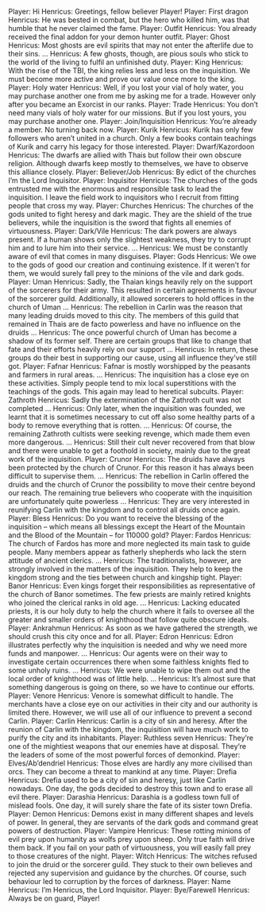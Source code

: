 Player: Hi
Henricus: Greetings, fellow believer Player!
Player: First dragon
Henricus: He was bested in combat, but the hero who killed him, was that humble that he never claimed the fame.
Player: Outfit
Henricus: You already received the final addon for your demon hunter outfit.
Player: Ghost
Henricus: Most ghosts are evil spirits that may not enter the afterlife due to their sins. …
Henricus: A few ghosts, though, are pious souls who stick to the world of the living to fulfil an unfinished duty.
Player: King
Henricus: With the rise of the TBI, the king relies less and less on the inquisition. We must become more active and prove our value once more to the king.
Player: Holy water
Henricus: Well, if you lost your vial of holy water, you may purchase another one from me by asking me for a trade. However only after you became an Exorcist in our ranks.
Player: Trade
Henricus: You don’t need many vials of holy water for our missions. But if you lost yours, you may purchase another one.
Player: Join/Inquisition
Henricus: You’re already a member. No turning back now.
Player: Kurik
Henricus: Kurik has only few followers who aren’t united in a church. Only a few books contain teachings of Kurik and carry his legacy for those interested.
Player: Dwarf/Kazordoon
Henricus: The dwarfs are allied with Thais but follow their own obscure religion. Although dwarfs keep mostly to themselves, we have to observe this alliance closely.
Player: Believer/Job
Henricus: By edict of the churches I’m the Lord Inquisitor.
Player: Inquisitor
Henricus: The churches of the gods entrusted me with the enormous and responsible task to lead the inquisition. I leave the field work to inquisitors who I recruit from fitting people that cross my way.
Player: Churches
Henricus: The churches of the gods united to fight heresy and dark magic. They are the shield of the true believers, while the inquisition is the sword that fights all enemies of virtuousness.
Player: Dark/Vile
Henricus: The dark powers are always present. If a human shows only the slightest weakness, they try to corrupt him and to lure him into their service. …
Henricus: We must be constantly aware of evil that comes in many disguises.
Player: Gods
Henricus: We owe to the gods of good our creation and continuing existence. If it weren’t for them, we would surely fall prey to the minions of the vile and dark gods.
Player: Uman
Henricus: Sadly, the Thaian kings heavily rely on the support of the sorcerers for their army. This resulted in certain agreements in favour of the sorcerer guild. Additionally, it allowed sorcerers to hold offices in the church of Uman …
Henricus: The rebellion in Carlin was the reason that many leading druids moved to this city. The members of this guild that remained in Thais are de facto powerless and have no influence on the druids …
Henricus: The once powerful church of Uman has become a shadow of its former self. There are certain groups that like to change that fate and their efforts heavily rely on our support …
Henricus: In return, these groups do their best in supporting our cause, using all influence they’ve still got.
Player: Fafnar
Henricus: Fafnar is mostly worshipped by the peasants and farmers in rural areas. …
Henricus: The inquisition has a close eye on these activities. Simply people tend to mix local superstitions with the teachings of the gods. This again may lead to heretical subcults.
Player: Zathroth
Henricus: Sadly the extermination of the Zathroth cult was not completed …
Henricus: Only later, when the inquisition was founded, we learnt that it is sometimes necessary to cut off also some healthy parts of a body to remove everything that is rotten. …
Henricus: Of course, the remaining Zathroth cultists were seeking revenge, which made them even more dangerous. …
Henricus: Still their cult never recovered from that blow and there were unable to get a foothold in society, mainly due to the great work of the inquisition.
Player: Crunor
Henricus: The druids have always been protected by the church of Crunor. For this reason it has always been difficult to supervise them. …
Henricus: The rebellion in Carlin offered the druids and the church of Crunor the possibility to move their centre beyond our reach. The remaining true believers who cooperate with the inquisition are unfortunately quite powerless …
Henricus: They are very interested in reunifying Carlin with the kingdom and to control all druids once again.
Player: Bless
Henricus: Do you want to receive the blessing of the inquisition – which means all blessings except the Heart of the Mountain and the Blood of the Mountain – for 110000 gold?
Player: Fardos
Henricus: The church of Fardos has more and more neglected its main task to guide people. Many members appear as fatherly shepherds who lack the stern attitude of ancient clerics. …
Henricus: The traditionalists, however, are strongly involved in the matters of the inquisition. They help to keep the kingdom strong and the ties between church and kingship tight.
Player: Banor
Henricus: Even kings forget their responsibilities as representative of the church of Banor sometimes. The few priests are mainly retired knights who joined the clerical ranks in old age. …
Henricus: Lacking educated priests, it is our holy duty to help the church where it fails to oversee all the greater and smaller orders of knighthood that follow quite obscure ideals.
Player: Ankrahmun
Henricus: As soon as we have gathered the strength, we should crush this city once and for all.
Player: Edron
Henricus: Edron illustrates perfectly why the inquisition is needed and why we need more funds and manpower. …
Henricus: Our agents were on their way to investigate certain occurrences there when some faithless knights fled to some unholy ruins. …
Henricus: We were unable to wipe them out and the local order of knighthood was of little help. …
Henricus: It’s almost sure that something dangerous is going on there, so we have to continue our efforts.
Player: Venore
Henricus: Venore is somewhat difficult to handle. The merchants have a close eye on our activities in their city and our authority is limited there. However, we will use all of our influence to prevent a second Carlin.
Player: Carlin
Henricus: Carlin is a city of sin and heresy. After the reunion of Carlin with the kingdom, the inquisition will have much work to purify the city and its inhabitants.
Player: Ruthless seven
Henricus: They’re one of the mightiest weapons that our enemies have at disposal. They’re the leaders of some of the most powerful forces of demonkind.
Player: Elves/Ab’dendriel
Henricus: Those elves are hardly any more civilised than orcs. They can become a threat to mankind at any time.
Player: Drefia
Henricus: Drefia used to be a city of sin and heresy, just like Carlin nowadays. One day, the gods decided to destroy this town and to erase all evil there.
Player: Darashia
Henricus: Darashia is a godless town full of mislead fools. One day, it will surely share the fate of its sister town Drefia.
Player: Demon
Henricus: Demons exist in many different shapes and levels of power. In general, they are servants of the dark gods and command great powers of destruction.
Player: Vampire
Henricus: These rotting minions of evil prey upon humanity as wolfs prey upon sheep. Only true faith will drive them back. If you fail on your path of virtuousness, you will easily fall prey to those creatures of the night.
Player: Witch
Henricus: The witches refused to join the druid or the sorcerer guild. They stuck to their own believes and rejected any supervision and guidance by the churches. Of course, such behaviour led to corruption by the forces of darkness.
Player: Name
Henricus: I’m Henricus, the Lord Inquisitor.
Player: Bye/Farewell
Henricus: Always be on guard, Player!